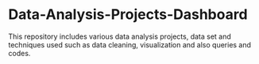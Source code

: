 # Data-Analysis-Projects-Dashboard
This repository includes various data analysis projects, data set and techniques used such as data cleaning, visualization and also queries and codes.
